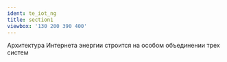 ```yaml
---
ident: te_iot_ng
title: section1
viewbox: '130 200 390 400'
---
```

Архитектура Интернета энергии строится на особом объединении трех систем